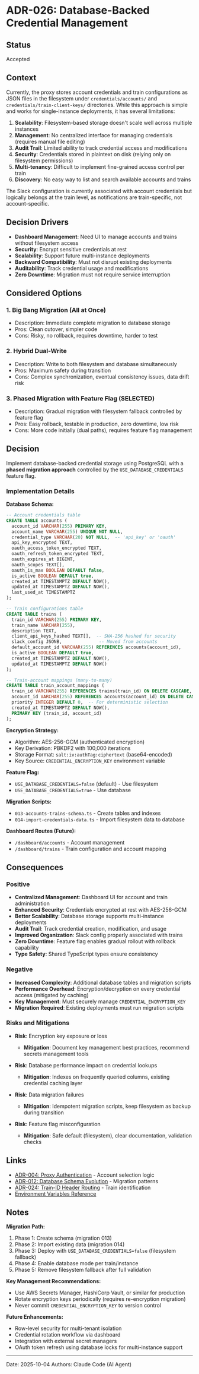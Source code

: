 # ADR-026: Database-Backed Credential Management

## Status

Accepted

## Context

Currently, the proxy stores account credentials and train configurations as JSON files in the filesystem under `credentials/accounts/` and `credentials/train-client-keys/` directories. While this approach is simple and works for single-instance deployments, it has several limitations:

1. **Scalability**: Filesystem-based storage doesn't scale well across multiple instances
2. **Management**: No centralized interface for managing credentials (requires manual file editing)
3. **Audit Trail**: Limited ability to track credential access and modifications
4. **Security**: Credentials stored in plaintext on disk (relying only on filesystem permissions)
5. **Multi-tenancy**: Difficult to implement fine-grained access control per train
6. **Discovery**: No easy way to list and search available accounts and trains

The Slack configuration is currently associated with account credentials but logically belongs at the train level, as notifications are train-specific, not account-specific.

## Decision Drivers

- **Dashboard Management**: Need UI to manage accounts and trains without filesystem access
- **Security**: Encrypt sensitive credentials at rest
- **Scalability**: Support future multi-instance deployments
- **Backward Compatibility**: Must not disrupt existing deployments
- **Auditability**: Track credential usage and modifications
- **Zero Downtime**: Migration must not require service interruption

## Considered Options

### 1. Big Bang Migration (All at Once)

- Description: Immediate complete migration to database storage
- Pros: Clean cutover, simpler code
- Cons: Risky, no rollback, requires downtime, harder to test

### 2. Hybrid Dual-Write

- Description: Write to both filesystem and database simultaneously
- Pros: Maximum safety during transition
- Cons: Complex synchronization, eventual consistency issues, data drift risk

### 3. Phased Migration with Feature Flag (SELECTED)

- Description: Gradual migration with filesystem fallback controlled by feature flag
- Pros: Easy rollback, testable in production, zero downtime, low risk
- Cons: More code initially (dual paths), requires feature flag management

## Decision

Implement database-backed credential storage using PostgreSQL with a **phased migration approach** controlled by the `USE_DATABASE_CREDENTIALS` feature flag.

### Implementation Details

**Database Schema:**

```sql
-- Account credentials table
CREATE TABLE accounts (
  account_id VARCHAR(255) PRIMARY KEY,
  account_name VARCHAR(255) UNIQUE NOT NULL,
  credential_type VARCHAR(20) NOT NULL,  -- 'api_key' or 'oauth'
  api_key_encrypted TEXT,
  oauth_access_token_encrypted TEXT,
  oauth_refresh_token_encrypted TEXT,
  oauth_expires_at BIGINT,
  oauth_scopes TEXT[],
  oauth_is_max BOOLEAN DEFAULT false,
  is_active BOOLEAN DEFAULT true,
  created_at TIMESTAMPTZ DEFAULT NOW(),
  updated_at TIMESTAMPTZ DEFAULT NOW(),
  last_used_at TIMESTAMPTZ
);

-- Train configurations table
CREATE TABLE trains (
  train_id VARCHAR(255) PRIMARY KEY,
  train_name VARCHAR(255),
  description TEXT,
  client_api_keys_hashed TEXT[],  -- SHA-256 hashed for security
  slack_config JSONB,              -- Moved from accounts
  default_account_id VARCHAR(255) REFERENCES accounts(account_id),
  is_active BOOLEAN DEFAULT true,
  created_at TIMESTAMPTZ DEFAULT NOW(),
  updated_at TIMESTAMPTZ DEFAULT NOW()
);

-- Train-account mappings (many-to-many)
CREATE TABLE train_account_mappings (
  train_id VARCHAR(255) REFERENCES trains(train_id) ON DELETE CASCADE,
  account_id VARCHAR(255) REFERENCES accounts(account_id) ON DELETE CASCADE,
  priority INTEGER DEFAULT 0,  -- For deterministic selection
  created_at TIMESTAMPTZ DEFAULT NOW(),
  PRIMARY KEY (train_id, account_id)
);
```

**Encryption Strategy:**

- Algorithm: AES-256-GCM (authenticated encryption)
- Key Derivation: PBKDF2 with 100,000 iterations
- Storage Format: `salt:iv:authTag:ciphertext` (base64-encoded)
- Key Source: `CREDENTIAL_ENCRYPTION_KEY` environment variable

**Feature Flag:**

- `USE_DATABASE_CREDENTIALS=false` (default) - Use filesystem
- `USE_DATABASE_CREDENTIALS=true` - Use database

**Migration Scripts:**

- `013-accounts-trains-schema.ts` - Create tables and indexes
- `014-import-credentials-data.ts` - Import filesystem data to database

**Dashboard Routes (Future):**

- `/dashboard/accounts` - Account management
- `/dashboard/trains` - Train configuration and account mapping

## Consequences

### Positive

- **Centralized Management**: Dashboard UI for account and train administration
- **Enhanced Security**: Credentials encrypted at rest with AES-256-GCM
- **Better Scalability**: Database storage supports multi-instance deployments
- **Audit Trail**: Track credential creation, modification, and usage
- **Improved Organization**: Slack config properly associated with trains
- **Zero Downtime**: Feature flag enables gradual rollout with rollback capability
- **Type Safety**: Shared TypeScript types ensure consistency

### Negative

- **Increased Complexity**: Additional database tables and migration scripts
- **Performance Overhead**: Encryption/decryption on every credential access (mitigated by caching)
- **Key Management**: Must securely manage `CREDENTIAL_ENCRYPTION_KEY`
- **Migration Required**: Existing deployments must run migration scripts

### Risks and Mitigations

- **Risk**: Encryption key exposure or loss
  - **Mitigation**: Document key management best practices, recommend secrets management tools

- **Risk**: Database performance impact on credential lookups
  - **Mitigation**: Indexes on frequently queried columns, existing credential caching layer

- **Risk**: Data migration failures
  - **Mitigation**: Idempotent migration scripts, keep filesystem as backup during transition

- **Risk**: Feature flag misconfiguration
  - **Mitigation**: Safe default (filesystem), clear documentation, validation checks

## Links

- [ADR-004: Proxy Authentication](./adr-004-proxy-authentication.md) - Account selection logic
- [ADR-012: Database Schema Evolution](./adr-012-database-schema-evolution.md) - Migration patterns
- [ADR-024: Train-ID Header Routing](./adr-024-train-id-header-routing.md) - Train identification
- [Environment Variables Reference](../../06-Reference/environment-vars.md)

## Notes

**Migration Path:**

1. Phase 1: Create schema (migration 013)
2. Phase 2: Import existing data (migration 014)
3. Phase 3: Deploy with `USE_DATABASE_CREDENTIALS=false` (filesystem fallback)
4. Phase 4: Enable database mode per train/instance
5. Phase 5: Remove filesystem fallback after full validation

**Key Management Recommendations:**

- Use AWS Secrets Manager, HashiCorp Vault, or similar for production
- Rotate encryption keys periodically (requires re-encryption migration)
- Never commit `CREDENTIAL_ENCRYPTION_KEY` to version control

**Future Enhancements:**

- Row-level security for multi-tenant isolation
- Credential rotation workflow via dashboard
- Integration with external secret managers
- OAuth token refresh using database locks for multi-instance support

---

Date: 2025-10-04
Authors: Claude Code (AI Agent)
